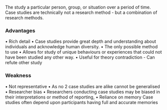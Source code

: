 The study a particular person, group, or situation over a period of time.  Case studies are technically not a research method - but a combination of research methods.

### Advantages 
• Rich detail
	• Case studies provide great depth and understanding about individuals and acknowledge human diversity.
• The only possible method to use
	• Allows for study of unique behaviours or experiences that could not have been studied any other way. 
• Useful for theory contradiction 
	- Can refute other study

### Weakness
• Not representative
	• As no 2 case studies are alike cannot be generalised
• Researcher bias
	• Researchers conducting case studies may be biased in their interpretations or method of reporting, 
• Reliance on memory 
Case studies often depend upon participants having full and accurate memories 